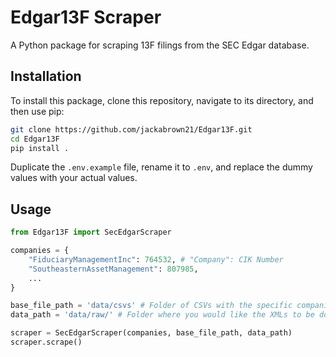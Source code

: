 # Edgar13F Scraper

A Python package for scraping 13F filings from the SEC Edgar database.

## Installation

To install this package, clone this repository, navigate to its directory, and then use pip:

```bash
git clone https://github.com/jackabrown21/Edgar13F.git
cd Edgar13F
pip install .
```


Duplicate the `.env.example` file, rename it to `.env`, and replace the dummy values with your actual values.

## Usage

```python
from Edgar13F import SecEdgarScraper

companies = {
    "FiduciaryManagementInc": 764532, # "Company": CIK Number
    "SoutheasternAssetManagement": 807985,
    ...
}

base_file_path = 'data/csvs' # Folder of CSVs with the specific companies with this specific information: Form Type, Form Description, Filing Date, Accession Number
data_path = 'data/raw/' # Folder where you would like the XMLs to be downloaded to

scraper = SecEdgarScraper(companies, base_file_path, data_path)
scraper.scrape()
```
